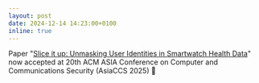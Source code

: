 ```yaml
---
layout: post
date: 2024-12-14 14:23:00+0100
inline: true
---
```


Paper "<a href="10.48550/arXiv.2308.08310" target="_blank">Slice it up: Unmasking User Identities in Smartwatch Health Data</a>" now accepted at 20th ACM ASIA Conference on Computer and Communications Security (AsiaCCS 2025) 🎉 